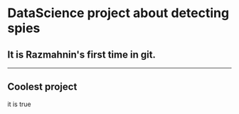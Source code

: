 # DataScience project about detecting spies
## It is Razmahnin's first time in git.

---
Coolest project
---
it is true

